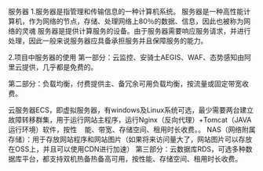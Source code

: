 服务器
1.服务器是指管理和传输信息的一种计算机系统。
服务器是一种高性能计算机，作为网络的节点，存储、处理网络上80％的数据、信息，因此也被称为网络的灵魂
服务器是提供计算服务的设备。由于服务器需要响应服务请求，并进行处理，因此一般来说服务器应具备承担服务并且保障服务的能力。

2.项目中服务器的使用
第一部分：云监控、安骑士AEGIS、WAF、态势感知由阿里云提供，几乎都是免费的。

第二部分：负载均衡，付费提供主、备冗余可用负载均衡，按流量或固定带宽收费。

云服务器ECS，即虚拟服务器，有windows及Linux系统可选，最少需要两台建立故障转移群集，用于运行网站主程序，运行Nginx（反向代理）+Tomcat（JAVA运行环境）软件，按性    能、带宽、存储空间、租用时长收费。。
NAS（网络附属存储）：用于存放网站程序和网站图片（如果将来访问量大了，网站图片可以存放在OSS上，并且可以使用CDN进行加速）
第三部分：云数据库RDS，可选多种数据库平台，都支持双机热备热备高可用，按性能、存储空间、租用时长收费。

